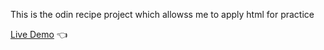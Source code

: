 This is the odin recipe project which allowss me to apply html for practice

[Live Demo](https://jyrexronaldo.github.io/odin-recipes/) :point_left:
